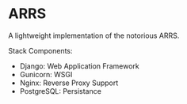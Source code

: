# ARRS
A lightweight implementation of the notorious ARRS.

Stack Components:
+ Django: Web Application Framework
+ Gunicorn: WSGI
+ Nginx: Reverse Proxy Support
+ PostgreSQL: Persistance

